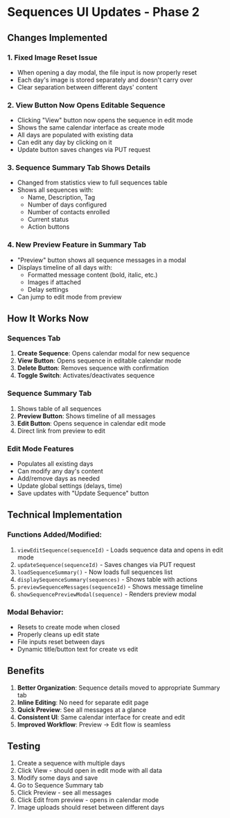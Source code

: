 # Sequences UI Updates - Phase 2

## Changes Implemented

### 1. **Fixed Image Reset Issue**
- When opening a day modal, the file input is now properly reset
- Each day's image is stored separately and doesn't carry over
- Clear separation between different days' content

### 2. **View Button Now Opens Editable Sequence**
- Clicking "View" button now opens the sequence in edit mode
- Shows the same calendar interface as create mode
- All days are populated with existing data
- Can edit any day by clicking on it
- Update button saves changes via PUT request

### 3. **Sequence Summary Tab Shows Details**
- Changed from statistics view to full sequences table
- Shows all sequences with:
  - Name, Description, Tag
  - Number of days configured
  - Number of contacts enrolled
  - Current status
  - Action buttons

### 4. **New Preview Feature in Summary Tab**
- "Preview" button shows all sequence messages in a modal
- Displays timeline of all days with:
  - Formatted message content (bold, italic, etc.)
  - Images if attached
  - Delay settings
- Can jump to edit mode from preview

## How It Works Now

### Sequences Tab
1. **Create Sequence**: Opens calendar modal for new sequence
2. **View Button**: Opens sequence in editable calendar mode
3. **Delete Button**: Removes sequence with confirmation
4. **Toggle Switch**: Activates/deactivates sequence

### Sequence Summary Tab
1. Shows table of all sequences
2. **Preview Button**: Shows timeline of all messages
3. **Edit Button**: Opens sequence in calendar edit mode
4. Direct link from preview to edit

### Edit Mode Features
- Populates all existing days
- Can modify any day's content
- Add/remove days as needed
- Update global settings (delays, time)
- Save updates with "Update Sequence" button

## Technical Implementation

### Functions Added/Modified:
1. `viewEditSequence(sequenceId)` - Loads sequence data and opens in edit mode
2. `updateSequence(sequenceId)` - Saves changes via PUT request
3. `loadSequenceSummary()` - Now loads full sequences list
4. `displaySequenceSummary(sequences)` - Shows table with actions
5. `previewSequenceMessages(sequenceId)` - Shows message timeline
6. `showSequencePreviewModal(sequence)` - Renders preview modal

### Modal Behavior:
- Resets to create mode when closed
- Properly cleans up edit state
- File inputs reset between days
- Dynamic title/button text for create vs edit

## Benefits

1. **Better Organization**: Sequence details moved to appropriate Summary tab
2. **Inline Editing**: No need for separate edit page
3. **Quick Preview**: See all messages at a glance
4. **Consistent UI**: Same calendar interface for create and edit
5. **Improved Workflow**: Preview → Edit flow is seamless

## Testing

1. Create a sequence with multiple days
2. Click View - should open in edit mode with all data
3. Modify some days and save
4. Go to Sequence Summary tab
5. Click Preview - see all messages
6. Click Edit from preview - opens in calendar mode
7. Image uploads should reset between different days
